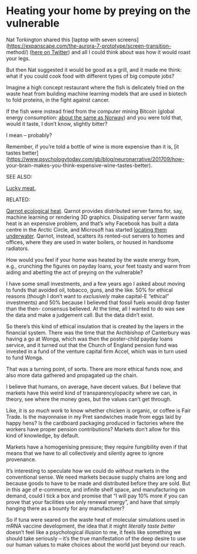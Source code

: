 # Heating your home by preying on the vulnerable

Nat Torkington shared this [laptop with seven
screens](https://expanscape.com/the-aurora-7-prototype/screen-transition-
method/) ([here on
Twitter](https://twitter.com/gnat/status/1361584038054535170)) and all I could
think about was how it would roast your legs.

But then Nat suggested it would be good as a grill, and it made me think: what
if you could cook food with different types of big compute jobs?

Imagine a high concept restaurant where the fish is delicately fried on the
waste heat from building machine learning models that are used in biotech to
fold proteins, in the fight against cancer.

If the fish were instead fried from the computer mining Bitcoin (global energy
consumption: [about the same as
Norway](https://www.bbc.co.uk/news/technology-56012952)) and you were told
that, would it taste, I don’t know, slightly bitter?

I mean – probably?

Remember, if you’re told a bottle of wine is more expensive than it is, [it
tastes
better](https://www.psychologytoday.com/gb/blog/neuronarrative/201709/how-
your-brain-makes-you-think-expensive-wine-tastes-better).

SEE ALSO:

[Lucky meat.](/home/2012/03/26/lucky_meat)

RELATED:

[Qarnot ecological heat](https://qarnot.com/en/ecological-heat/). Qarnot
provides distributed server farms for, say, machine learning or rendering 3D
graphics. Dissipating server farm waste heat is an expensive problem, and
that’s why Facebook has built a data centre in the Arctic Circle, and
Microsoft has started [locating them
underwater](https://qarnot.com/en/ecological-heat/). Qarnot, instead, scatters
its rented-out servers to homes and offices, where they are used in water
boilers, or housed in handsome radiators.

How would you feel if your home was heated by the waste energy from, e.g.,
crunching the figures on payday loans, your feet toasty and warm from aiding
and abetting the act of preying on the vulnerable?

I have some small investments, and a few years ago I asked about moving to
funds that avoided oil, tobacco, guns, and the like. 50% for ethical reasons
(though I don’t want to _exclusively_ make capital-E “ethical” investments)
and 50% because I believed that fossil fuels would drop faster than the then-
consensus believed. At the time, all I wanted to do was see the data and make
a judgement call. But the data didn’t exist.

So there’s this kind of ethical insulation that is created by the layers in
the financial system. There was the time that the Archbishop of Canterbury was
having a go at Wonga, which was then the poster-child payday loans service,
and it turned out that the Church of England pension fund was invested in a
fund of the venture capital firm Accel, which was in turn used to fund Wonga.

That was a turning point, of sorts. There are more ethical funds now, and also
more data gathered and propagated up the chain.

I believe that humans, on average, have decent values. But I believe that
markets have this weird kind of transparency/opacity where we can, in theory,
see where the money goes, but the values can’t get through.

Like, it is _so much work_ to know whether chicken is organic, or coffee is
Fair Trade. Is the mayonnaise in my Pret sandwiches made from eggs laid by
happy hens? Is the cardboard packaging produced in factories where the workers
have proper pension contributions? Markets don’t allow for this kind of
knowledge, by default.

Markets have a homogenising pressure; they require fungibility even if that
means that we have to all collectively and silently agree to ignore
provenance.

It’s interesting to speculate how we could do _without_ markets in the
conventional sense. We need markets because supply chains are long and because
goods to have to be made and distributed before they are sold. But in this age
of e-commerce, and infinite shelf space, and manufacturing on demand, could I
tick a box and promise that “I will pay 10% more if you can prove that your
facilities use only renewal energy”, and have that simply hanging there as a
bounty for any manufacturer?

So if tuna were seared on the waste heat of molecular simulations used in mRNA
vaccine development, the idea that it might _literally taste better_ doesn’t
feel like a psychological illusion to me, it feels like something we should
take seriously – it’s the true manifestation of the deep desire to use our
human values to make choices about the world just beyond our reach.
